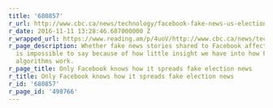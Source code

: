 ```yaml
---
title: '680857'
r_url: http://www.cbc.ca/news/technology/facebook-fake-news-us-election-algorithm-transparency-1.3846073
r_date: 2016-11-11 13:28:46.687000000 Z
r_wrapped_url: https://www.reading.am/p/4uoV/http://www.cbc.ca/news/technology/facebook-fake-news-us-election-algorithm-transparency-1.3846073
r_page_description: Whether fake news stories shared to Facebook affected voter opinion
  is impossible to say because of how little insight we have into how Facebook’s myriad
  algorithms work.
r_page_title: Only Facebook knows how it spreads fake election news
r_title: Only Facebook knows how it spreads fake election news
r_id: '680857'
r_page_id: '498766'
---
```


